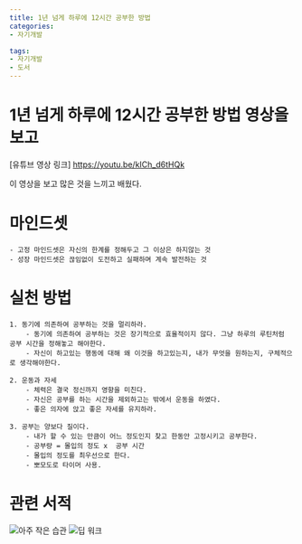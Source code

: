 ```yaml
---
title: 1년 넘게 하루에 12시간 공부한 방법
categories: 
- 자기개발

tags: 
- 자기개발
- 도서
---
```



# 1년 넘게 하루에 12시간 공부한 방법 영상을 보고


[유튜브 영상 링크] <https://youtu.be/kICh_d6tHQk>

이 영상을 보고 많은 것을 느끼고 배웠다.

# **마인드셋**
    - 고정 마인드셋은 자신의 한계를 정해두고 그 이상은 하지않는 것
    - 성장 마인드셋은 끊임없이 도전하고 실패하며 계속 발전하는 것
# **실천 방법**
    1. 동기에 의존하여 공부하는 것을 멀리하라.
        - 동기에 의존하여 공부하는 것은 장기적으로 효율적이지 않다. 그냥 하루의 루틴처럼 공부 시간을 정해놓고 해야한다.
        - 자신이 하고있는 행동에 대해 왜 이것을 하고있는지, 내가 무엇을 원하는지, 구체적으로 생각해야한다.

    2. 운동과 자세
        - 체력은 결국 정신까지 영향을 미친다.
        - 자신은 공부를 하는 시간을 제외하고는 밖에서 운동을 하였다.
        - 좋은 의자에 앉고 좋은 자세를 유지하라.

    3. 공부는 양보다 질이다.
        - 내가 할 수 있는 만큼이 어느 정도인지 찾고 한동안 고정시키고 공부한다.
        - 공부량 = 몰입의 정도 x  공부 시간
        - 몰입의 정도를 최우선으로 한다.
        - 뽀모도로 타이머 사용.

# **관련 서적**

![아주 작은 습관](/images/1_atomic_habits.png)
![딥 워크](/images/1_deepwork.png)